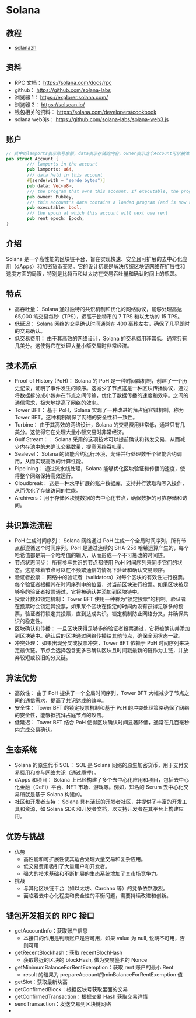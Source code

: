 # Solana

## 教程
- [solanazh](https://www.solanazh.com/)

## 资料
- RPC 文档： https://solana.com/docs/rpc
- github： https://github.com/solana-labs
- 浏览器 1： https://explorer.solana.com/
- 浏览器 2： https://solscan.io/
- 钱包相关的资料： https://solana.com/developers/cookbook
- solana web3js： https://github.com/solana-labs/solana-web3.js

## 账户
```rust
// 其中的lamports表示账号余额，data表示存储的内容，owner表示这个Account可以被谁来操作，类似文件所有者。 如果是合约账号，这里data的内容就是合约编译后的代码，同时executable为true
pub struct Account {
        /// lamports in the account
        pub lamports: u64,
        /// data held in this account
        #[serde(with = "serde_bytes")]
        pub data: Vec<u8>,
        /// the program that owns this account. If executable, the program that loads this account.
        pub owner: Pubkey,
        /// this account's data contains a loaded program (and is now read-only)
        pub executable: bool,
        /// the epoch at which this account will next owe rent
        pub rent_epoch: Epoch,
}
```

## 介绍
Solana 是一个高性能的区块链平台，旨在实现快速、安全且可扩展的去中心化应用（dApps）和加密货币交易。它的设计初衷是解决传统区块链网络在扩展性和速度方面的局限，特别是比特币和以太坊在交易吞吐量和确认时间上的瓶颈。

## 特点
- 高吞吐量： Solana 通过独特的共识机制和优化的网络协议，能够处理高达 65,000 笔交易每秒（TPS），远高于比特币的 7 TPS 和以太坊的 15 TPS。
- 低延迟： Solana 网络的交易确认时间通常在 400 毫秒左右，确保了几乎即时的交易确认。
- 低交易费用： 由于其高效的网络设计，Solana 的交易费用非常低，通常只有几美分。这使得它在处理大量小额交易时非常经济。

## 技术亮点
- Proof of History (PoH)： Solana 的 PoH 是一种时间戳机制，创建了一个历史记录，证明了事件发生的顺序。这减少了节点这是一种区块传播协议，通过将数据拆分成小包并在节点之间传输，优化了数据传播的速度和效率。之间的通信需求，极大地提高了网络的效率。
- Tower BFT： 基于 PoH，Solana 实现了一种改进的拜占庭容错机制，称为 Tower BFT。这种机制确保了网络的安全性和一致性。
- Turbine： 由于其高效的网络设计，Solana 的交易费用非常低，通常只有几美分。这使得它在处理大量小额交易时非常经济。
- Gulf Stream：： Solana 采用的这项技术可以提前确认和转发交易，从而减少内存池中的未确认交易数量，提高网络吞吐量。
- Sealevel： Solana 的智能合约运行环境，允许并行处理数千个智能合约调用，从而实现高效的计算性能。
- Pipelining：  通过流水线处理，Solana 能够优化区块验证和传播的速度，使得整个网络保持高效运行。
- Cloudbreak：  这是一种水平扩展的账户数据库，支持并行读取和写入操作，从而优化了存储访问的性能。
- Archivers： 用于存储区块链数据的去中心化节点，确保数据的可靠存储和访问。

## 共识算法流程
- PoH 生成时间序列： Solana 网络通过 PoH 生成一个全局时间序列，所有节点都遵循这个时间序列。PoH 是通过连续的 SHA-256 哈希运算产生的，每个哈希值都是前一个哈希值的输入，从而形成一个不可篡改的时间链。
- 节点状态同步： 所有参与共识的节点都使用 PoH 时间序列来同步它们的状态。这意味着节点可以在不频繁通信的情况下验证和确认交易顺序。
- 验证者投票： 网络中的验证者（validators）对每个区块的有效性进行投票。每个验证者根据其在时间序列中的位置，对当前区块进行投票。如果区块被足够多的验证者投票通过，它将被确认并添加到区块链中。
- 投票计数和锁定机制： Tower BFT 使用一种称为“锁定投票”的机制。验证者在投票时会锁定其投票，如果某个区块在指定的时间内没有获得足够多的投票，验证者将锁定其投票，直到达成共识。锁定机制防止网络分叉，并确保共识的稳定性。
- 区块确认和传播： 一旦区块获得足够多的验证者投票通过，它将被确认并添加到区块链中。确认后的区块通过网络传播给其他节点，确保全网状态一致。
- 冲突处理： 如果出现分叉或投票冲突，Tower BFT 依赖于 PoH 时间序列来决定最优链。节点会选择包含更多已确认区块且时间戳最新的链作为主链，并放弃较短或较旧的分叉链。

## 算法优势
- 高效性： 由于 PoH 提供了一个全局时间序列，Tower BFT 大幅减少了节点之间的通信需求，提高了共识达成的效率。
- 安全性： Tower BFT 的锁定投票机制和基于 PoH 的冲突处理策略确保了网络的安全性，能够抵抗拜占庭节点的攻击。
- 低延迟： Tower BFT 结合 PoH 使得区块确认时间显著降低，通常在几百毫秒内完成交易确认。

## 生态系统
- Solana 的原生代币 SOL： SOL 是 Solana 网络的原生加密货币，用于支付交易费用和参与网络共识（通过质押）。
- dApps 和项目： Solana 上已经构建了多个去中心化应用和项目，包括去中心化金融（DeFi）平台、NFT 市场、游戏等。例如，知名的 Serum 去中心化交易所就是基于 Solana 构建的。
- 社区和开发者支持： Solana 具有活跃的开发者社区，并提供了丰富的开发工具和资源，如 Solana SDK 和开发者文档，以支持开发者在其平台上构建应用。

## 优势与挑战
- 优势
  - 高性能和可扩展性使其适合处理大量交易和复杂应用。
  - 低交易费用吸引了大量用户和开发者。
  - 强大的技术基础和不断扩展的生态系统增加了其市场竞争力。
- 挑战
  - 与其他区块链平台（如以太坊、Cardano 等）的竞争依然激烈。
  - 面临着去中心化程度和安全性的平衡问题，需要持续改进和创新。

## 钱包开发相关的 RPC 接口

- getAccountInfo：获取账户信息
  - 本接口的作用是判断账户是否可用，如果 value 为 null, 说明不可用，否则可用
- getRecentBlockhash：获取 recentBlochHash
  - 获取最近的区块的 blockHash, 做为交易签名的 Nonce
- getMinimumBalanceForRentExemption：获取 rent 账户的最小 Rent
  - result 的结果为 prepareAccount的minBalanceForRentExemption 值
- getSlot：获取最新块高
- getConfirmedBlock：根据区块号获取里面的交易
- getConfirmedTransaction：根据交易 Hash 获取交易详情
- sendTransaction：发送交易到区块链网络
- 



